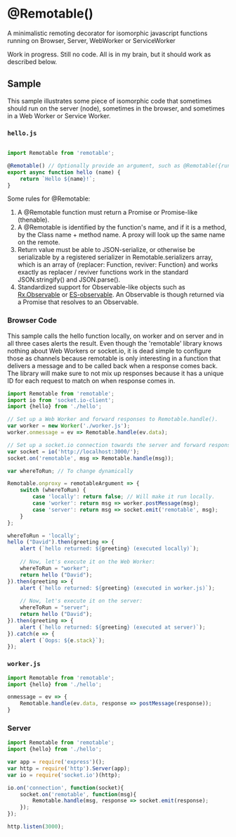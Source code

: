 # @Remotable()
A minimalistic remoting decorator for isomorphic javascript functions running on Browser, Server, WebWorker or ServiceWorker

Work in progress. Still no code. All is in my brain, but it should work as described below.

## Sample

This sample illustrates some piece of isomorphic code that sometimes should run on the server (node), sometimes in the browser, and sometimes in a Web Worker or Service Worker.

### `hello.js`

```js

import Remotable from 'remotable';

@Remotable() // Optionally provide an argument, such as @Remotable({runat: 'server'})
export async function hello (name) {
    return `Hello ${name}!`;
}

```

Some rules for @Remotable:
1. A @Remotable function must return a Promise or Promise-like (thenable).
2. A @Remotable is identified by the function's name, and if it is a method, by the Class name + method name. A proxy will look up the same name on the remote.
3. Return value must be able to JSON-serialize, or otherwise be serializable by a registered serializer in Remotable.serializers array, which is an array of {replacer: Function, reviver: Function} and works exactly as replacer / reviver functions work in the standard JSON.stringify() and JSON.parse().
4. Standardized support for Observable-like objects such as [Rx.Observable](https://github.com/Reactive-Extensions/RxJS) or [ES-observable](https://zenparsing.github.io/es-observable/). An Observable is though returned via a Promise that resolves to an Observable.

### Browser Code

This sample calls the hello function locally, on worker and on server and in all three cases alerts the result. Even though the 'remotable' library knows nothing about Web Workers or socket.io, it is dead simple to configure those as channels because remotable is only interesting in a function that delivers a message and to be called back when a response comes back. The library will make sure to not mix up responses because it has a unique ID for each request to match on when response comes in.

```js
import Remotable from 'remotable';
import io from 'socket.io-client';
import {hello} from './hello';

// Set up a Web Worker and forward responses to Remotable.handle().
var worker = new Worker('./worker.js');
worker.onmessage = ev => Remotable.handle(ev.data);

// Set up a socket.io connection towards the server and forward responses the same way.
var socket = io('http://localhost:3000/');
socket.on('remotable', msg => Remotable.handle(msg));

var whereToRun; // To change dynamically

Remotable.onproxy = remotableArgument => {
    switch (whereToRun) {
        case 'locally': return false; // Will make it run locally.
        case 'worker': return msg => worker.postMessage(msg);
        case 'server': return msg => socket.emit('remotable', msg);
    }
};

whereToRun = 'locally';
hello ("David").then(greeting => {
    alert (`hello returned: ${greeting} (executed locally)`);
    
    // Now, let's execute it on the Web Worker:
    whereToRun = "worker";
    return hello ("David");
}).then(greeting => {
    alert (`hello returned: ${greeting} (executed in worker.js)`);
    
    // Now, let's execute it on the server:
    whereToRun = "server";
    return hello ("David");
}).then(greeting => {
    alert (`hello returned: ${greeting} (executed at server)`);
}).catch(e => {
    alert (`Oops: ${e.stack}`);
});

```

### `worker.js`

```js
import Remotable from 'remotable';
import {hello} from './hello';

onmessage = ev => {
    Remotable.handle(ev.data, response => postMessage(response));
}

```

### Server
```js
import Remotable from 'remotable';
import {hello} from './hello';

var app = require('express')();
var http = require('http').Server(app);
var io = require('socket.io')(http);

io.on('connection', function(socket){
    socket.on('remotable', function(msg){
        Remotable.handle(msg, response => socket.emit(response);
    });  
});

http.listen(3000);

```
